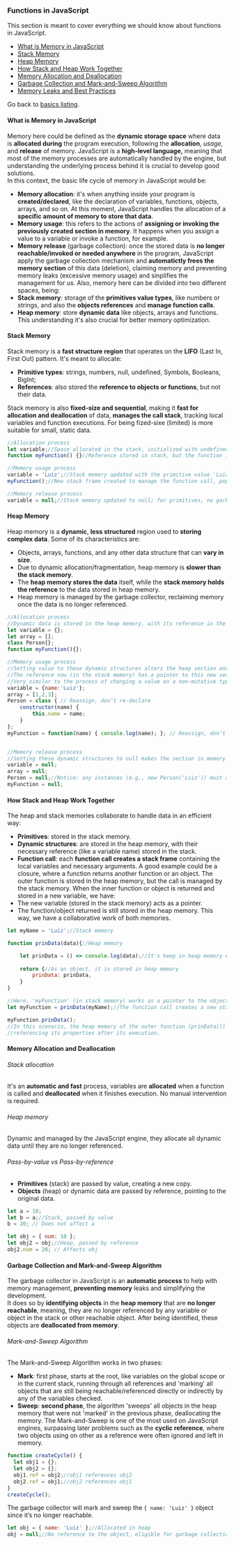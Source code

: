 ### Functions in JavaScript
This section is meant to cover everything we should know about functions in JavaScript.  
- [What is Memory in JavaScript](#what-is-memory-in-javascript)
- [Stack Memory](#stack-memory)
- [Heap Memory](#heap-memory)
- [How Stack and Heap Work Together](#how-stack-and-heap-work-together)
- [Memory Allocation and Deallocation](#memory-allocation-and-deallocation)
- [Garbage Collection and Mark-and-Sweep Algorithm](#garbage-collection-and-mark-and-sweep-algorithm)
- [Memory Leaks and Best Practices](#memory-leaks-and-best-practices)


Go back to [basics listing](https://github.com/luizgdsmdev/-Javascript-studies/blob/main/basics/intro.md).  

#### What is Memory in JavaScript
Memory here could be defined as the **dynamic storage space** where data is **allocated during** the program execution, following the **allocation**, **usage*,* and **release** of memory. JavaScript is a **high-level language,** meaning that most of the memory processes are automatically handled by the engine, but understanding the underlying process behind it is crucial to develop good solutions.   
In this context, the basic life cycle of memory in JavaScript would be:
- **Memory allocation**: it's when anything inside your program is **created/declared**, like the declaration of variables, functions, objects, arrays, and so on. At this moment, JavaScript handles the allocation of a **specific amount of memory to store that data**.
- **Memory usage**: this refers to the actions of **assigning or invoking the previously created section in memory**. It happens when you assign a value to a variable or invoke a function, for example.
- **Memory release** (garbage collection): once the stored data is **no longer reachable/invoked or needed anywhere** in the program, JavaScript apply the garbage collection mechanism and **automatictly frees the memory section** of this data (deletion), claiming memory and preventing memory leaks (excessive memory usage) and sinplifies the management for us.
Also, memory here can be divided into two different spaces, being:
- **Stack memory**: storage of the **primitives value types**, like numbers or strings, and also the **objects references** and **manage function calls**.
- **Heap memory**: store **dynamic data** like objects, arrays and functions.
This understanding it's also crucial for better memory optimization.

#### Stack Memory
Stack memory is a **fast structure region** that operates on the **LIFO** (Last In, First Out) pattern. It's meant to allocate:
- **Primitive types**: strings, numbers, null, undefined, Symbols, Booleans, BigInt;
- **References**: also stored the **reference to objects or functions**, but not their data.

Stack memory is also **fixed-size and sequential**, making it **fast for allocation and deallocation** of data, **manages the call stack**, tracking local variables and function executions. For being fized-sixe (limited) is more suitable for small, static data.
````javascript
//Allocation process
let variable;//Space allocated in the stack, initialized with undefined
function myFunction() {}//Reference stored in stack, but the function is allocated in heap memory

//Memory usage process
variable = 'Luiz';//Stack memory updated with the primitive value 'Luiz'
myFunction();//New stack frame created to manage the function call, popped after execution

//Memory release process
variable = null;//Stack memory updated to null; for primitives, no garbage collection needed
````

#### Heap Memory
Heap memory is a **dynamic**, **less structured** region used to **storing complex data**. Some of its characteristics are:
- Objects, arrays, functions, and any other data structure that can **vary in size**.
- Due to dynamic allocation/fragmentation, heap memory is **slower than the stack memory**.
- The **heap memory stores the data** itself, while the **stack memory holds the reference** to the data stored in heap memory.
- Heap memory is managed by the garbage collector, reclaiming memory once the data is no longer referenced.
````javascript
//Allocation process
//Dynamic data is stored in the heap memory, with its reference in the stack memory
let variable = {};
let array = [];
class Person{};
function myFunction(){};

//Memory usage process
//Setting value to these dynamic structures alters the heap section and creates a new section in memory to store the changes
//The reference now (in the stack memory) has a pointer to this new section.
//Very similar to the process of changing a value on a non-mutative type, like strings or numbers
variable = {name:'Luiz'};
array = [1,2,3];
Person = class { // Reassign, don’t re-declare
    constructor(name) {
        this.name = name;
    }
};
myFunction = function(name) { console.log(name); }; // Reassign, don’t re-declare


//Memory release process
//Setting these dynamic structures to null makes the section in memory eligible for garbage collection via the mark-and-sweep algorithm if no other references exist
variable = null;
array = null;
Person = null;//Notice: any instances (e.g., new Person('Luiz')) must also have their references removed (set to null or out of scope) to be collected.
myFunction = null;
````

#### How Stack and Heap Work Together
The heap and stack memories collaborate to handle data in an efficient way:
- **Primitives**: stored in the stack memory.
- **Dynamic structures**: are stored in the heap memory, with their necessary reference (like a variable name) stored in the stack.
- **Function call**: each **function call creates a stack frame** containing the local variables and necessary arguments.
A good example could be a closure, where a function returns another function or an object. The outer function is stored in the heap memory, but the call is managed by the stack memory. When the inner function or object is returned and stored in a new variable, we have:
- The new variable (stored in the stack memory) acts as a pointer.
- The function/object returned is still stored in the heap memory.
This way, we have a collaborative work of both memories.
````javascript
let myName = 'Luiz';//Stack memory

function prinData(data){//Heap memory

    let prinData = () => console.log(data);//It's keep in heap memory even after 'prinData()' function finish its execution
    
    return {//As an object, it is stored in heap memory
        prinData: prinData,
    }
}

//Here, 'myFunction' (in stack memory) works as a pointer to the object being returned, where the object is stored in the heap memory
let myFunction = prinData(myName);//The function call creates a new stack frame during its execution

myFunction.prinData();
//In this scenario, the heap memory of the outer function (prinData()) is kept because it returned a closure (object) that was 
//referencing its properties after its execution.
````

#### Memory Allocation and Deallocation
###### Stack allocation
It's an **automatic and fast** process, variables are **allocated** when a function is called and **deallocated** when it finishes execution. No manual intervention is required.

###### Heap memory
Dynamic and managed by the JavaScript engine, they allocate all dynamic data until they are no longer referenced.

###### Pass-by-value vs Pass-by-reference
- **Primitives** (stack) are passed by value, creating a new copy.
- **Objects** (heap) or dynamic data are passed by reference, pointing to the original data.
````javascript
let a = 10;
let b = a;//Stack, passed by value
b = 20; // Does not affect a

let obj = { num: 10 };
let obj2 = obj;//Heap, passed by reference
obj2.num = 20; // Affects obj
````

#### Garbage Collection and Mark-and-Sweep Algorithm
The garbage collector in JavaScript is an **automatic process** to help with memory management, **preventing memory** leaks and simplifying the development.   
It does so by **identifying objects** in the **heap memory** that are **no longer reachable**, meaning, they are no longer referenced by any variable or object in the stack or other reachable object. After being identified, these objects are **deallocated from memory**.

###### Mark-and-Sweep Algorithm
The Mark-and-Sweep Algorithm works in two phases:
- **Mark**: first phase, starts at the root, like variables on the global scope or in the current stack, running through all references and 'marking' all objects that are still being reachable/referenced directly or indirectly by any of the variables checked.
- **Sweep**: **second phase**, the algorithm 'sweeps' all objects in the heap memory that were not 'marked' in the previous phase, deallocating the memory.
The Mark-and-Sweep is one of the most used on JavaScript engines, surpassing later problems such as the **cyclic reference**, where two objects using on other as a reference were often ignored and left in memory.
````javascript
function createCycle() {
  let obj1 = {};
  let obj2 = {};
  obj1.ref = obj2;//obj1 references obj2
  obj2.ref = obj1;//obj2 references obj1
}
createCycle();
````
The garbage collector will mark and sweep the ``{ name: 'Luiz' }`` object since it’s no longer reachable.
````javascript
let obj = { name: 'Luiz' };//Allocated in heap
obj = null;//No reference to the object, eligible for garbage collection
````


####
####
####
